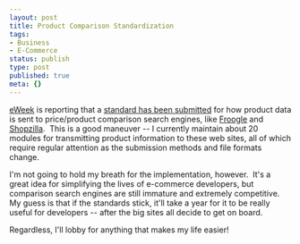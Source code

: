 ```yaml
---
layout: post
title: Product Comparison Standardization
tags:
- Business
- E-Commerce
status: publish
type: post
published: true
meta: {}
---
```

<a href="http://eweek.com/" target="_blank">eWeek</a> is reporting that a <a href="http://www.eweek.com/article2/0,1759,2027825,00.asp?kc=EWRSS03119TX1K0000594" target="_blank">standard has been submitted</a> for how product data is sent to price/product comparison search engines, like <a href="http://froogle.com/" target="_blank">Froogle</a> and <a href="http://shopzilla.com/" target="_blank">Shopzilla</a>.  This is a good maneuver -- I currently maintain about 20 modules for transmitting product information to these web sites, all of which require regular attention as the submission methods and file formats change.

I'm not going to hold my breath for the implementation, however.  It's a great idea for simplifying the lives of e-commerce developers, but comparison search engines are still immature and extremely competitive.  My guess is that if the standards stick, it'll take a year for it to be really useful for developers -- after the big sites all decide to get on board.

Regardless, I'll lobby for anything that makes my life easier!
